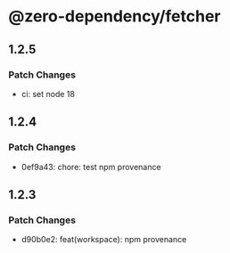 # @zero-dependency/fetcher

## 1.2.5

### Patch Changes

- ci: set node 18

## 1.2.4

### Patch Changes

- 0ef9a43: chore: test npm provenance

## 1.2.3

### Patch Changes

- d90b0e2: feat(workspace): npm provenance
